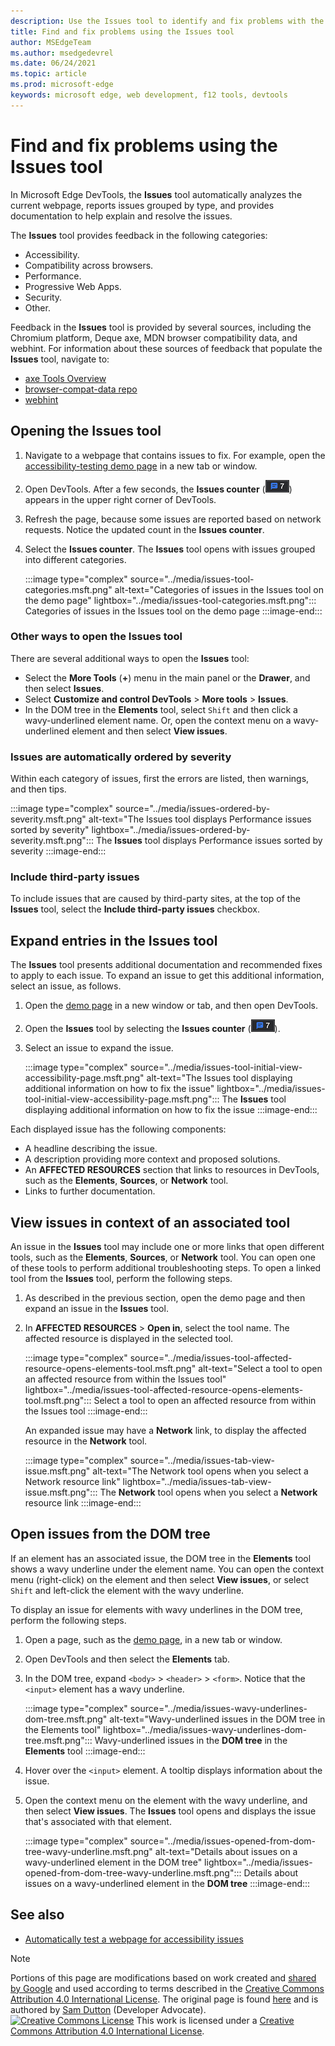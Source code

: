 ```yaml
---
description: Use the Issues tool to identify and fix problems with the current webpage.
title: Find and fix problems using the Issues tool
author: MSEdgeTeam
ms.author: msedgedevrel
ms.date: 06/24/2021
ms.topic: article
ms.prod: microsoft-edge
keywords: microsoft edge, web development, f12 tools, devtools
---
```

<!-- Copyright Sam Dutton

   Licensed under the Apache License, Version 2.0 (the "License");
   you may not use this file except in compliance with the License.
   You may obtain a copy of the License at

       https://www.apache.org/licenses/LICENSE-2.0

   Unless required by applicable law or agreed to in writing, software
   distributed under the License is distributed on an "AS IS" BASIS,
   WITHOUT WARRANTIES OR CONDITIONS OF ANY KIND, either express or implied.
   See the License for the specific language governing permissions and
   limitations under the License.  -->

# Find and fix problems using the Issues tool

In Microsoft Edge DevTools, the **Issues** tool automatically analyzes the current webpage, reports issues grouped by type, and provides documentation to help explain and resolve the issues.

The **Issues** tool provides feedback in the following categories:
*  Accessibility.
*  Compatibility across browsers.
*  Performance.
*  Progressive Web Apps.
*  Security.
*  Other.

Feedback in the **Issues** tool is provided by several sources, including the Chromium platform, Deque axe, MDN browser compatibility data, and webhint.  For information about these sources of feedback that populate the **Issues** tool, navigate to:
*  [axe Tools Overview](https://www.deque.com/axe)
*  [browser-compat-data repo](https://github.com/mdn/browser-compat-data)
*  [webhint](https://webhint.io)


<!-- ====================================================================== -->
## Opening the Issues tool

1.  Navigate to a webpage that contains issues to fix.  For example, open the [accessibility-testing demo page](https://microsoftedge.github.io/DevToolsSamples/a11y-testing/page-with-errors.html) in a new tab or window.

1.  Open DevTools.  After a few seconds, the **Issues counter** (![Issues counter](../media/issues-counter-icon.msft.png)) appears in the upper right corner of DevTools.

1.  Refresh the page, because some issues are reported based on network requests.  Notice the updated count in the **Issues counter**.

1.  Select the **Issues counter**.  The **Issues** tool opens with issues grouped into different categories.

    :::image type="complex" source="../media/issues-tool-categories.msft.png" alt-text="Categories of issues in the Issues tool on the demo page" lightbox="../media/issues-tool-categories.msft.png":::
       Categories of issues in the Issues tool on the demo page
    :::image-end:::

### Other ways to open the Issues tool

There are several additional ways to open the **Issues** tool:
*  Select the **More Tools** (**+**) menu in the main panel or the **Drawer**, and then select **Issues**.
*  Select **Customize and control DevTools** > **More tools** > **Issues**.
*  In the DOM tree in the **Elements** tool, select `Shift` and then click a wavy-underlined element name.  Or, open the context menu on a wavy-underlined element and then select **View issues**.

### Issues are automatically ordered by severity

Within each category of issues, first the errors are listed, then warnings, and then tips.

:::image type="complex" source="../media/issues-ordered-by-severity.msft.png" alt-text="The Issues tool displays Performance issues sorted by severity" lightbox="../media/issues-ordered-by-severity.msft.png":::
   The **Issues** tool displays Performance issues sorted by severity
:::image-end:::

### Include third-party issues

To include issues that are caused by third-party sites, at the top of the **Issues** tool, select the **Include third-party issues** checkbox.


<!-- ====================================================================== -->
## Expand entries in the Issues tool

The **Issues** tool presents additional documentation and recommended fixes to apply to each issue.  To expand an issue to get this additional information, select an issue, as follows.

1.  Open the [demo page](https://microsoftedge.github.io/DevToolsSamples/a11y-testing/page-with-errors.html) in a new window or tab, and then open DevTools.

1.  Open the **Issues** tool by selecting the **Issues counter** (![Issues counter](../media/issues-counter-icon.msft.png)).

1.  Select an issue to expand the issue.

    :::image type="complex" source="../media/issues-tool-initial-view-accessibility-page.msft.png" alt-text="The Issues tool displaying additional information on how to fix the issue" lightbox="../media/issues-tool-initial-view-accessibility-page.msft.png":::
       The **Issues** tool displaying additional information on how to fix the issue
    :::image-end:::

Each displayed issue has the following components:
*   A headline describing the issue.
*   A description providing more context and proposed solutions.
*   An **AFFECTED RESOURCES** section that links to resources in DevTools, such as the **Elements**, **Sources**, or **Network** tool.
*   Links to further documentation.


<!-- ====================================================================== -->
## View issues in context of an associated tool

An issue in the **Issues** tool may include one or more links that open different tools, such as the **Elements**, **Sources**, or **Network** tool. You can open one of these tools to perform additional troubleshooting steps. To open a linked tool from the **Issues** tool, perform the following steps.

1.  As described in the previous section, open the demo page and then expand an issue in the **Issues** tool.

1.  In **AFFECTED RESOURCES** > **Open in**, select the tool name.  The affected resource is displayed in the selected tool.

    :::image type="complex" source="../media/issues-tool-affected-resource-opens-elements-tool.msft.png" alt-text="Select a tool to open an affected resource from within the Issues tool" lightbox="../media/issues-tool-affected-resource-opens-elements-tool.msft.png":::
       Select a tool to open an affected resource from within the Issues tool
    :::image-end:::

    An expanded issue may have a **Network** link, to display the affected resource in the **Network** tool.

    :::image type="complex" source="../media/issues-tab-view-issue.msft.png" alt-text="The Network tool opens when you select a Network resource link" lightbox="../media/issues-tab-view-issue.msft.png":::
    The **Network** tool opens when you select a **Network** resource link
    :::image-end:::


<!-- ====================================================================== -->
## Open issues from the DOM tree

If an element has an associated issue, the DOM tree in the **Elements** tool shows a wavy underline under the element name.  You can open the context menu (right-click) on the element and then select **View issues**, or select `Shift` and left-click the element with the wavy underline.

To display an issue for elements with wavy underlines in the DOM tree, perform the following steps.

1.  Open a page, such as the [demo page](https://microsoftedge.github.io/DevToolsSamples/a11y-testing/page-with-errors.html), in a new tab or window.

1.  Open DevTools and then select the **Elements** tab.

1.  In the DOM tree, expand `<body>` > `<header>` > `<form>`.  Notice that the `<input>` element has a wavy underline.

    :::image type="complex" source="../media/issues-wavy-underlines-dom-tree.msft.png" alt-text="Wavy-underlined issues in the DOM tree in the Elements tool" lightbox="../media/issues-wavy-underlines-dom-tree.msft.png":::
       Wavy-underlined issues in the **DOM tree** in the **Elements** tool
    :::image-end:::

1.  Hover over the `<input>` element.  A tooltip displays information about the issue.

1.  Open the context menu on the element with the wavy underline, and then select **View issues**.  The **Issues** tool opens and displays the issue that's associated with that element.

    :::image type="complex" source="../media/issues-opened-from-dom-tree-wavy-underline.msft.png" alt-text="Details about issues on a wavy-underlined element in the DOM tree" lightbox="../media/issues-opened-from-dom-tree-wavy-underline.msft.png":::
       Details about issues on a wavy-underlined element in the **DOM tree**
    :::image-end:::


<!-- ====================================================================== -->
## See also

*  [Automatically test a webpage for accessibility issues](../accessibility/test-issues-tool.md)


<!-- ====================================================================== -->
> [!NOTE]
> Portions of this page are modifications based on work created and [shared by Google](https://developers.google.com/terms/site-policies) and used according to terms described in the [Creative Commons Attribution 4.0 International License](https://creativecommons.org/licenses/by/4.0).
> The original page is found [here](https://developers.google.com/web/tools/chrome-devtools/issues/index) and is authored by [Sam Dutton](https://developers.google.com/web/resources/contributors#sam-dutton) (Developer Advocate).
[![Creative Commons License](https://i.creativecommons.org/l/by/4.0/88x31.png)](https://creativecommons.org/licenses/by/4.0)
This work is licensed under a [Creative Commons Attribution 4.0 International License](https://creativecommons.org/licenses/by/4.0).

